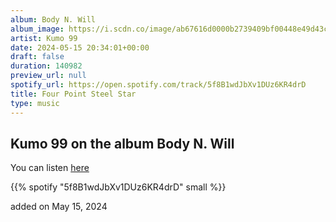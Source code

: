 ```yaml
---
album: Body N. Will
album_image: https://i.scdn.co/image/ab67616d0000b2739409bf00448e49d43c049709
artist: Kumo 99
date: 2024-05-15 20:34:01+00:00
draft: false
duration: 140982
preview_url: null
spotify_url: https://open.spotify.com/track/5f8B1wdJbXv1DUz6KR4drD
title: Four Point Steel Star
type: music
---
```



## Kumo 99 on the album Body N. Will

You can listen [here](https://open.spotify.com/track/5f8B1wdJbXv1DUz6KR4drD)

{{% spotify "5f8B1wdJbXv1DUz6KR4drD" small %}}

added on May 15, 2024